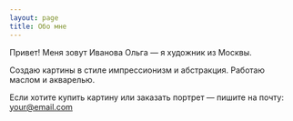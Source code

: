 ```yaml
---
layout: page
title: Обо мне
---
```


Привет! Меня зовут Иванова Ольга — я художник из Москвы.

Создаю картины в стиле импрессионизм и абстракция. Работаю маслом и акварелью.

Если хотите купить картину или заказать портрет — пишите на почту: your@email.com
